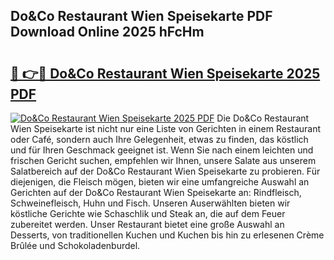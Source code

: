 ## Do&Co Restaurant Wien Speisekarte PDF Download Online 2025 hFcHm

# <h2><a href="http://gcc2lan.nevu.top/?p=Do%26Co+Restaurant+Wien+Speisekarte">🔗 👉🔴 Do&Co Restaurant Wien Speisekarte 2025 PDF</a></h2>

[![Do&Co Restaurant Wien Speisekarte 2025 PDF](https://i.imgur.com/dBaPXMq.png)](http://gcc2lan.nevu.top/?p=Do%26Co+Restaurant+Wien+Speisekarte)
Die Do&Co Restaurant Wien Speisekarte ist nicht nur eine Liste von Gerichten in einem Restaurant oder Café, sondern auch Ihre Gelegenheit, etwas zu finden, das köstlich und für Ihren Geschmack geeignet ist. Wenn Sie nach einem leichten und frischen Gericht suchen, empfehlen wir Ihnen, unsere Salate aus unserem Salatbereich auf der Do&Co Restaurant Wien Speisekarte zu probieren. Für diejenigen, die Fleisch mögen, bieten wir eine umfangreiche Auswahl an Gerichten auf der Do&Co Restaurant Wien Speisekarte an: Rindfleisch, Schweinefleisch, Huhn und Fisch. Unseren Auserwählten bieten wir köstliche Gerichte wie Schaschlik und Steak an, die auf dem Feuer zubereitet werden. Unser Restaurant bietet eine große Auswahl an Desserts, von traditionellen Kuchen und Kuchen bis hin zu erlesenen Crème Brûlée und Schokoladenburdel.
